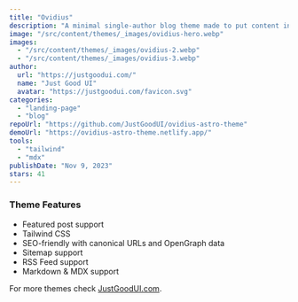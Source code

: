 ```yaml
---
title: "Ovidius"
description: "A minimal single-author blog theme made to put content in the first place without any clutter, distraction, and noise."
image: "/src/content/themes/_images/ovidius-hero.webp"
images:
  - "/src/content/themes/_images/ovidius-2.webp"
  - "/src/content/themes/_images/ovidius-3.webp"
author:
  url: "https://justgoodui.com/"
  name: "Just Good UI"
  avatar: "https://justgoodui.com/favicon.svg"
categories:
  - "landing-page"
  - "blog"
repoUrl: "https://github.com/JustGoodUI/ovidius-astro-theme"
demoUrl: "https://ovidius-astro-theme.netlify.app/"
tools:
  - "tailwind"
  - "mdx"
publishDate: "Nov 9, 2023"
stars: 41
---
```


<h3>Theme Features</h3>
<ul>
  <li>Featured post support</li>
  <li>Tailwind CSS</li>
  <li>SEO-friendly with canonical URLs and OpenGraph data</li>
  <li>Sitemap support</li>
  <li>RSS Feed support</li>
  <li>Markdown &amp; MDX support</li>
</ul>
<p>For more themes check <a href="https://justgoodui.com/">JustGoodUI.com</a>.</p>
